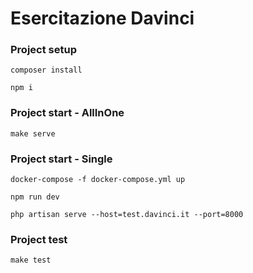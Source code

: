 # Esercitazione Davinci


### Project setup


```
composer install
```

```
npm i
```


### Project start - AllInOne

```
make serve
```

### Project start - Single

```
docker-compose -f docker-compose.yml up
```

```
npm run dev
```

```
php artisan serve --host=test.davinci.it --port=8000
```

### Project test

```
make test
```
